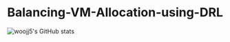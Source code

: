 # Balancing-VM-Allocation-using-DRL

![woojj5's GitHub stats](https://img.shields.io/badge/Python-3776AB?style=for-the-badge&logo=python&logoColor=white)

